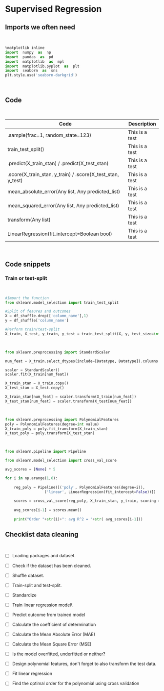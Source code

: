 # Supervised Regression

## Imports we often need

<br>

```python
%matplotlib inline
import  numpy  as  np
import  pandas  as  pd
import  matplotlib  as  mpl
import  matplotlib.pyplot  as  plt
import  seaborn  as  sns
plt.style.use('seaborn-darkgrid')
```
<br>

## **Code**

<br>
   
|Code| Description|
|----|-------------|
|.sample(frac=1, random_state=123)| This is a test|
|train_test_split()| This is a test|
|.predict(X_train_stan) / .predict(X_test_stan)| This is a test|
|.score(X_train_stan, y_train) / .score(X_test_stan, y_test)| This is a test|
|mean_absolute_error(Any list, Any predicted_list)| This is a test|
|mean_squared_error(Any list, Any predicted_list)| This is a test|
|transform(Any list)| This is a test|
|LinearRegression(fit_intercept=Boolean bool)| This is a test|

<br>

## **Code snippets**

### Train or test-split
<br>

```python
#Import the function
from sklearn.model_selection import train_test_split

#Split of feaures and outcomes
X = df_shuffle.drop(['column_name'],1)
y = df_shuffle['column_name']

#Perform train/test-split
X_train, X_test, y_train, y_test = train_test_split(X, y, test_size=int value, random_state=123)
```
<br>

```python
from sklearn.preprocessing import StandardScaler

num_feat = X_train.select_dtypes(include=[Datatype, Datatype]).columns

scaler = StandardScaler()
scaler.fit(X_train[num_feat])

X_train_stan = X_train.copy()
X_test_stan = X_test.copy()

X_train_stan[num_feat] = scaler.transform(X_train[num_feat])
X_test_stan[num_feat] = scaler.transform(X_test[num_feat])
```

<br>

```python
from sklearn.preprocessing import PolynomialFeatures
poly = PolynomialFeatures(degree=int value)
X_train_poly = poly.fit_transform(X_train_stan)
X_test_poly = poly.transform(X_test_stan)
```

<br>

```python
from sklearn.pipeline import Pipeline

from sklearn.model_selection import cross_val_score

avg_scores = [None] * 5

for i in np.arange(1,6):
    
    reg_poly = Pipeline([('poly', PolynomialFeatures(degree=i)),
                  ('linear', LinearRegression(fit_intercept=False))])
    
    scores = cross_val_score(reg_poly, X_train_stan, y_train, scoring = 'r2', cv=5)
    
    avg_scores[i-1] = scores.mean()
    
    print("Order "+str(i)+": avg R^2 = "+str( avg_scores[i-1]))
```


## **Checklist data cleaning**

<br>

- [ ] Loading packages and dataset.
- [ ] Check if the dataset has been cleaned.
- [ ] Shuffle dataset.
- [ ] Train-split and test-split.
- [ ] Standardize
- [ ] Train linear regression model\
- [ ] Predict outcome from trained model
- [ ] Calculate the coefficient of determination
- [ ] Calculate the Mean Absolute Error (MAE)
- [ ] Calculate the Mean Square Error (MSE)
- [ ] Is the model overfitted, underfitted or neither?
- [ ] Design polynomial features, don't forget to also transform the test data.
- [ ] Fit linear regression
- [ ] Find the optimal order for the polynomial using cross validation

